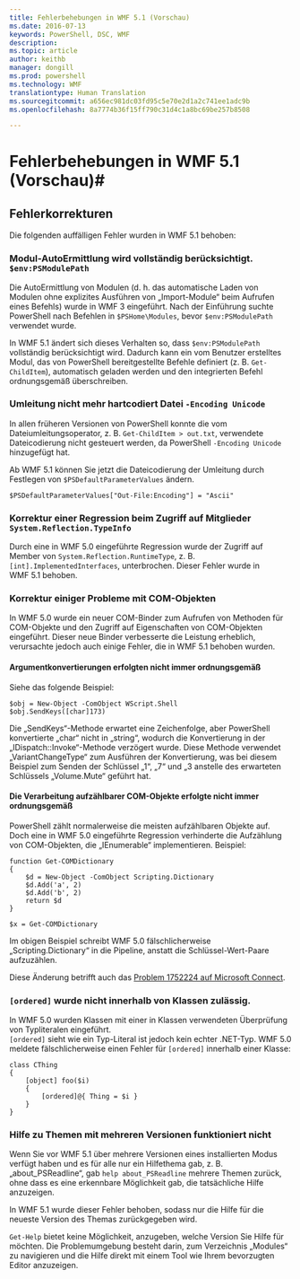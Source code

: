 ```yaml
---
title: Fehlerbehebungen in WMF 5.1 (Vorschau)
ms.date: 2016-07-13
keywords: PowerShell, DSC, WMF
description: 
ms.topic: article
author: keithb
manager: dongill
ms.prod: powershell
ms.technology: WMF
translationtype: Human Translation
ms.sourcegitcommit: a656ec981dc03fd95c5e70e2d1a2c741ee1adc9b
ms.openlocfilehash: 8a7774b36f15ff790c31d4c1a8bc69be257b8508

---
```


# Fehlerbehebungen in WMF 5.1 (Vorschau)#

## Fehlerkorrekturen ##

Die folgenden auffälligen Fehler wurden in WMF 5.1 behoben:

### Modul-AutoErmittlung wird vollständig berücksichtigt. `$env:PSModulePath` ###

Die AutoErmittlung von Modulen (d. h. das automatische Laden von Modulen ohne explizites Ausführen von „Import-Module“ beim Aufrufen eines Befehls) wurde in WMF 3 eingeführt. Nach der Einführung suchte PowerShell nach Befehlen in `$PSHome\Modules`, bevor `$env:PSModulePath` verwendet wurde.

In WMF 5.1 ändert sich dieses Verhalten so, dass `$env:PSModulePath` vollständig berücksichtigt wird. Dadurch kann ein vom Benutzer erstelltes Modul, das von PowerShell bereitgestellte Befehle definiert (z. B. `Get-ChildItem`), automatisch geladen werden und den integrierten Befehl ordnungsgemäß überschreiben.

### Umleitung nicht mehr hartcodiert Datei `-Encoding Unicode` ###

In allen früheren Versionen von PowerShell konnte die vom Dateiumleitungsoperator, z. B. `Get-ChildItem > out.txt`, verwendete Dateicodierung nicht gesteuert werden, da PowerShell `-Encoding Unicode` hinzugefügt hat.

Ab WMF 5.1 können Sie jetzt die Dateicodierung der Umleitung durch Festlegen von `$PSDefaultParameterValues` ändern.

```
$PSDefaultParameterValues["Out-File:Encoding"] = "Ascii"
```

### Korrektur einer Regression beim Zugriff auf Mitglieder `System.Reflection.TypeInfo` ###

Durch eine in WMF 5.0 eingeführte Regression wurde der Zugriff auf Member von `System.Reflection.RuntimeType`, z. B. `[int].ImplementedInterfaces`, unterbrochen.
Dieser Fehler wurde in WMF 5.1 behoben.


### Korrektur einiger Probleme mit COM-Objekten ###

In WMF 5.0 wurde ein neuer COM-Binder zum Aufrufen von Methoden für COM-Objekte und den Zugriff auf Eigenschaften von COM-Objekten eingeführt. Dieser neue Binder verbesserte die Leistung erheblich, verursachte jedoch auch einige Fehler, die in WMF 5.1 behoben wurden.

#### Argumentkonvertierungen erfolgten nicht immer ordnungsgemäß ####

Siehe das folgende Beispiel:

```
$obj = New-Object -ComObject WScript.Shell
$obj.SendKeys([char]173)
```

Die „SendKeys“-Methode erwartet eine Zeichenfolge, aber PowerShell konvertierte „char“ nicht in „string“, wodurch die Konvertierung in der „IDispatch::Invoke“-Methode verzögert wurde. Diese Methode verwendet „VariantChangeType“ zum Ausführen der Konvertierung, was bei diesem Beispiel zum Senden der Schlüssel „1“, „7“ und „3 anstelle des erwarteten Schlüssels „Volume.Mute“ geführt hat.

#### Die Verarbeitung aufzählbarer COM-Objekte erfolgte nicht immer ordnungsgemäß ####

PowerShell zählt normalerweise die meisten aufzählbaren Objekte auf. Doch eine in WMF 5.0 eingeführte Regression verhinderte die Aufzählung von COM-Objekten, die „IEnumerable“ implementieren.  Beispiel:

```
function Get-COMDictionary
{
    $d = New-Object -ComObject Scripting.Dictionary
    $d.Add('a', 2)
    $d.Add('b', 2)
    return $d
}

$x = Get-COMDictionary
```

Im obigen Beispiel schreibt WMF 5.0 fälschlicherweise „Scripting.Dictionary“ in die Pipeline, anstatt die Schlüssel-Wert-Paare aufzuzählen.

Diese Änderung betrifft auch das [Problem 1752224 auf Microsoft Connect](https://connect.microsoft.com/PowerShell/feedback/details/1752224).

### `[ordered]` wurde nicht innerhalb von Klassen zulässig. ###

In WMF 5.0 wurden Klassen mit einer in Klassen verwendeten Überprüfung von Typliteralen eingeführt.  
`[ordered]` sieht wie ein Typ-Literal ist jedoch kein echter .NET-Typ. WMF 5.0 meldete fälschlicherweise einen Fehler für `[ordered]` innerhalb einer Klasse:

```
class CThing
{
    [object] foo($i)
    {
        [ordered]@{ Thing = $i }
    }
}
```


### Hilfe zu Themen mit mehreren Versionen funktioniert nicht ###

Wenn Sie vor WMF 5.1 über mehrere Versionen eines installierten Modus verfügt haben und es für alle nur ein Hilfethema gab, z. B. „about_PSReadline“, gab `help about_PSReadline` mehrere Themen zurück, ohne dass es eine erkennbare Möglichkeit gab, die tatsächliche Hilfe anzuzeigen.

In WMF 5.1 wurde dieser Fehler behoben, sodass nur die Hilfe für die neueste Version des Themas zurückgegeben wird.

`Get-Help` bietet keine Möglichkeit, anzugeben, welche Version Sie Hilfe für möchten. Die Problemumgebung besteht darin, zum Verzeichnis „Modules“ zu navigieren und die Hilfe direkt mit einem Tool wie Ihrem bevorzugten Editor anzuzeigen. 



<!--HONumber=Oct16_HO1-->


